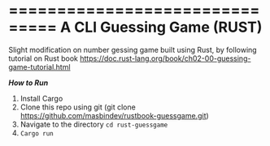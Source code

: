 
===============================
**A CLI Guessing Game (RUST)**
===============================

Slight modification on number gessing game built using Rust, by following tutorial on Rust book
https://doc.rust-lang.org/book/ch02-00-guessing-game-tutorial.html

***How to Run***
1. Install Cargo
2. Clone this repo using git (git clone https://github.com/masbindev/rustbook-guessgame.git)
3. Navigate to the directory `cd rust-guessgame`
4. `Cargo run`
